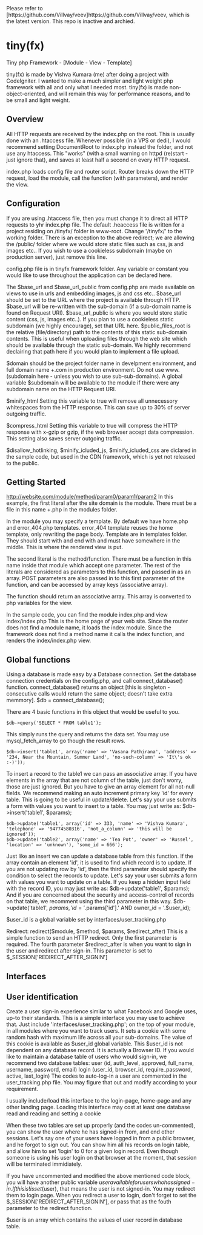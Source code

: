 <aside class="notice">
Please refer to [https://github.com/Villvay/veev]https://github.com/Villvay/veev, which is the latest version. This repo is inactive and archied.
</aside>

tiny(fx)
======

Tiny php Framework - [Module - View - Template]

tiny(fx) is made by Vishva Kumara (me) after doing a project with CodeIgniter.
I wanted to make a much simpler and light weight php framework with all and only what I needed most.
tiny(fx) is made non-object-oriented, and will remain this way for performance reasons, and to be small and light weight.

Overview
------
All HTTP requests are received by the index.php on the root. This is usually done with an .htaccess file.
 Whenever possible (in a VPS or dedi), I would recommend setting DocumentRoot to index.php instead the folder, and not use any htaccess.
 This "works" (with a small warning on httpd (re)start - just ignore that), and saves at least half a second on every HTTP request.

index.php loads config file and router script.
Router breaks down the HTTP request, load the module, call the function (with parameters), and render the view.

Configuration
------
If you are using .htaccess file, then you must change it to direct all HTTP requests to yhr index.php file.
The default .heaccess file is written for a project residing on /tinyfx/ folder in www-root. Change '/tinyfx/' to the working folder.
There is an exception to the above redirect; we are allowing the /public/ folder where we would store static files such as css, js and images etc..
If you wish to use a cookieless subdomain (maybe on production server), just remove this line.

config.php file is in tinyfx framework folder. Any variable or constant you would like to use throughout the application can be declared here.

The $base_url and $base_url_public from config.php are made available on views to use in urls and embedding images, js and css etc..
$base_url should be set to the URL where the project is available through HTTP. $base_url will be re-written with the sub-domain (if a sub-domain name is found on Request URI).
$base_url_public is where you would store static content (css, js, images etc..). If you plan to use a cookieless static subdomain (we highly encourage), set that URL here.
$public_files_root is the relative (file/directory) path to the contents of this static sub-domain contents.
This is useful when uploading files through the web site which should be available through the static sub-domain.
We highly recommend declairing that path here if you would plan to implement a file upload.

$domain should be the project folder name in develpment environment, and full domain name +.com in production environment. Do not use www. (subdomain here - unless you wish to use sub-sub-domains).
A global variable $subdomain will be available to the module if there were any subdomain name on the HTTP Request URI.

$minify_html
Setting this variable to true will remove all unnecessory whitespaces from the HTTP response. This can save up to 30% of server outgoing traffic.

$compress_html
Setting this variable to true will compress the HTTP response with x-gzip or gzip, if the web browser accept data compression. This setting also saves server outgoing traffic.

$disallow_hotlinking, $minify_icluded_js, $minify_icluded_css are diclared in the sample code, but used in the CDN framework, which is yet not released to the public.

Getting Started
------
 http://website.com/module/method/param0/param1/param2
In this example, the first literal after the site domain is the module. There must be a file in this name +.php in the modules folder.

In the module you may specify a template. By default we have home.php and error_404.php templates. error_404 template reuses the home template, only rewriting the page body.
Template are in templates folder. They should start with <html> and end with </html> and must have <?= $yield; ?> somewhere in the middle. This is where the rendered view is put.

The second literal is the method/function. There must be a function in this name inside that module which accept one parameter.
The rest of the literals are considered as parameters to this function, and passed in as an array.
POST parameters are also passed in to this first parameter of the function, and can be accessed by array keys (associative array).

The function should return an associative array. This array is converted to php variables for the view.

In the sample code, you can find the module index.php and view index/index.php
This is the home page of your web site. Since the router does not find a module name, it loads the index module.
Since the framework does not find a method name it calls the index function, and renders the index/index.php view.

Global functions
------
Using a database is made easy by a Database connection. Set the database connection credentials on the config.php, and call connect_database() function.
connect_database() returns an object [this is singleton - consecutive calls would return the same object; doesn't take extra memmory].
$db = connect_database();

There are 4 basic functions in this object that would be useful to you.

	$db->query('SELECT * FROM table1');
This simply runs the query and returns the data set. You may use mysql_fetch_array to go though the result rows.

	$db->insert('table1', array('name' => 'Vasana Pathirana', 'address' => '234, Near the Mountain, Summer Land', 'no-such-column' => 'It\'s ok :-)'));
To insert a record to the table1 we can pass an associative array. If you have elements in the array that are not column of the table, just don't worry, those are just ignored.
But you have to give an array element for all not-null fields. We recommend making an auto increment primary key 'id' for every table. This is going to be useful in update/delete.
Let's say your use submits a form with values you want to insert to a table. You may just write as:
	$db->insert('table1', $params);

	$db->update('table1', array('id' => 333, 'name' => 'Vishva Kumara', 'telephone' => '94774580316', 'not_a_column' => 'this will be ignored'));
	$db->update('table2', array('name' => 'Tea Pot', 'owner' => 'Russel', 'location' => 'unknown'), 'some_id = 666');
Just like an insert we can update a database table from this function. If the array contain an element 'id', it is used to find which record is to update.
If you are not updating row by 'id', then the third parameter should specify the condition to select the records to update.
Let's say your user submits a form with values you want to update on a table.
If you keep a hidden input field with the record ID, you may just write as:
	$db->update('table1', $params);
And if you are concerned about the security and access-control of records on that table, we recomment using the third parameter in this way.
	$db->update('table1', $params, 'id = '.$params['id'].' AND owner_id = '.$user_id);

$user_id is a global variable set by interfaces/user_tracking.php

Redirect:
redirect($module, $method, $params, $redirect_after)
This is a simple function to send an HTTP redirect. Only the first parameter is required.
The fourth parameter $redirect_after is when you want to sign in the user and redirect after sign-in.
This parameter is set to $_SESSION['REDIRECT_AFTER_SIGNIN']

Interfaces
------

User identification
------
Create a user sign-in experience similar to what Facebook and Google uses, up-to their standards. This is a simple interface you may use to achieve that.
Just include 'interfaces/user_tracking.php'; on the top of your module, in all modules where you want to track users.
It sets a cookie with some random hash with maximum life across all your sub-domains.
The value of this cookie is available as $user_id global variable. This $user_id is not dependent on any database record. It is actually a Browser ID.
If you would like to maintain a database table of users who would sign-in, we recommend two database tables:
	user (id, auth_level, approved, full_name, username, password, email)
	login (user_id, browser_id, require_password, active, last_login)
The codes to auto-log-in a user are commented in the user_tracking.php file. You may figure that out and modify according to your requirement.

I usually include/load this interface to the login-page, home-page and any other landing page.
Loading this interface may cost at least one database read and reading and setting a cookie

When these two tables are set up properly (and the codes un-commented), you can show the user where he has signed-in from, and end other sessions.
Let's say one of your users have logged in from a public browser, and he forgot to sign out.
You can show him all his records on login table, and allow him to set 'login' to 0 for a given login record.
Even though someone is using his user login on that browser at the moment, that session will be terminated immidiately.

If you have uncommented and modified the above mentioned code block, you will have another public variable $user available for users who has signed-in.
If this is !isset($user), that means the user is not signed-in. You may redirect them to login page.
When you redirect a user to login, don't forget to set the $_SESSION['REDIRECT_AFTER_SIGNIN'], or pass that as the fouth parameter to the redirect function.

$user is an array which contains the values of user record in database table.

